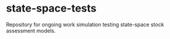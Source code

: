 # state-space-tests

Repository for ongoing work simulation testing state-space stock assessment models.
